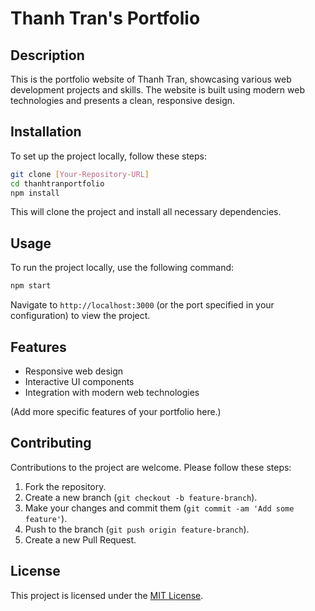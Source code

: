# Thanh Tran's Portfolio

## Description
This is the portfolio website of Thanh Tran, showcasing various web development projects and skills. The website is built using modern web technologies and presents a clean, responsive design.

## Installation

To set up the project locally, follow these steps:

```bash
git clone [Your-Repository-URL]
cd thanhtranportfolio
npm install
```

This will clone the project and install all necessary dependencies.

## Usage

To run the project locally, use the following command:

```bash
npm start
```

Navigate to `http://localhost:3000` (or the port specified in your configuration) to view the project.

## Features

- Responsive web design
- Interactive UI components
- Integration with modern web technologies

(Add more specific features of your portfolio here.)

## Contributing

Contributions to the project are welcome. Please follow these steps:

1. Fork the repository.
2. Create a new branch (`git checkout -b feature-branch`).
3. Make your changes and commit them (`git commit -am 'Add some feature'`).
4. Push to the branch (`git push origin feature-branch`).
5. Create a new Pull Request.

## License

This project is licensed under the [MIT License](LICENSE).
